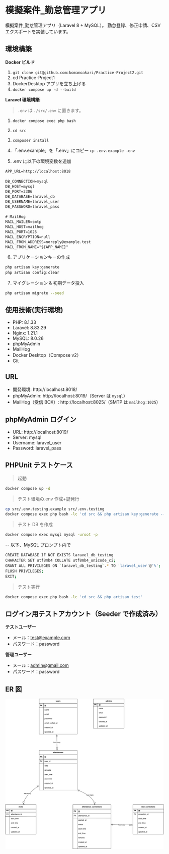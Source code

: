 # 模擬案件\_勤怠管理アプリ

模擬案件\_勤怠管理アプリ（Laravel 8 + MySQL）。
勤怠登録、修正申請、CSV エクスポートを実装しています。

## 環境構築

**Docker ビルド**

1. `git clone git@github.com:komanoakari/Practice-Project2.git`
2. cd Practice-Project1
3. DockerDesktop アプリを立ち上げる
4. `docker compose up -d --build`

**Laravel 環境構築**

> `.env` は `./src/.env` に置きます。

1. `docker compose exec php bash`
2. `cd src`
3. `composer install`
4. 「.env.example」を「.env」にコピー
   `cp .env.example .env`

5. .env に以下の環境変数を追加

```text
APP_URL=http://localhost:8018

DB_CONNECTION=mysql
DB_HOST=mysql
DB_PORT=3306
DB_DATABASE=laravel_db
DB_USERNAME=laravel_user
DB_PASSWORD=laravel_pass

# MailHog
MAIL_MAILER=smtp
MAIL_HOST=mailhog
MAIL_PORT=1025
MAIL_ENCRYPTION=null
MAIL_FROM_ADDRESS=noreply@example.test
MAIL_FROM_NAME="${APP_NAME}"
```

6. アプリケーションキーの作成

```bash
php artisan key:generate
php artisan config:clear
```

7. マイグレーション & 初期データ投入

```bash
php artisan migrate --seed

```

## 使用技術(実行環境)

- PHP: 8.1.33
- Laravel: 8.83.29
- Nginx: 1.21.1
- MySQL: 8.0.26
- phpMyAdmin
- MailHog
- Docker Desktop（Compose v2）
- Git

## URL

- 開発環境: http://localhost:8018/
- phpMyAdmin: http://localhost:8019/（Server は `mysql`）
- MailHog（受信 BOX）: http://localhost:8025/（SMTP は `mailhog:1025`）

## phpMyAdmin ログイン

- URL: http://localhost:8019/
- Server: mysql
- Username: laravel_user
- Password: laravel_pass

## PHPUnit テストケース

> 起動

```bash
docker compose up -d
```

> テスト環境の.env 作成+鍵発行

```bash
cp src/.env.testing.example src/.env.testing
docker compose exec php bash -lc 'cd src && php artisan key:generate --env=testing'
```

> テスト DB を作成

```bash
docker compose exec mysql mysql -uroot -p
```

-- 以下、MySQL プロンプト内で

```bash
CREATE DATABASE IF NOT EXISTS laravel_db_testing
CHARACTER SET utf8mb4 COLLATE utf8mb4_unicode_ci;
GRANT ALL PRIVILEGES ON `laravel_db_testing`.* TO 'laravel_user'@'%';
FLUSH PRIVILEGES;
EXIT;
```

> テスト実行

```bash
docker compose exec php bash -lc 'cd src && php artisan test'
```

## ログイン用テストアカウント（Seeder で作成済み）

**テストユーザー**

- メール：test@example.com
- パスワード：password

**管理ユーザー**

- メール：admin@gmail.com
- パスワード：password

## ER 図

![ER図](er.png)
